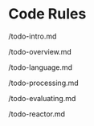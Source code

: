 # Code Rules

/todo-intro.md

/todo-overview.md

/todo-language.md

/todo-processing.md

/todo-evaluating.md

/todo-reactor.md
